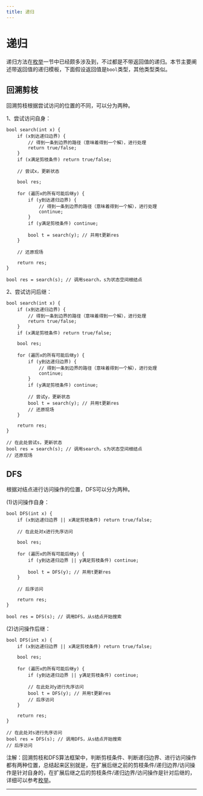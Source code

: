 ```yaml
---
title: 递归
---
```


# 递归

<script type="text/javascript" src="/include/head.js"></script>

递归方法在<a href="https://www.dywan.xyz/note/202103/150003">枚举</a>一节中已经颇多涉及到，不过都是不带返回值的递归。本节主要阐述带返回值的递归模板，下面假设返回值是`bool`类型，其他类型类似。

## 回溯剪枝

回溯剪枝根据尝试访问的位置的不同，可以分为两种。

1、尝试访问自身：

```
bool search(int x) {
    if (x到达递归边界) {
        // 得到一条到边界的路径（意味着得到一个解），进行处理
        return true/false;
    }
    if (x满足剪枝条件) return true/false;

    // 尝试x，更新状态

    bool res;

    for (遍历x的所有可能后继y) {
        if (y到达递归边界) {
            // 得到一条到边界的路径（意味着得到一个解），进行处理
            continue;
        }
        if (y满足剪枝条件) continue;

        bool t = search(y); // 并用t更新res
    }

    // 还原现场

    return res;
}

bool res = search(s); // 调用search，s为状态空间根结点
```

2、尝试访问后继：

```
bool search(int x) {
    if (x到达递归边界) {
        // 得到一条到边界的路径（意味着得到一个解），进行处理
        return true/false;
    }
    if (x满足剪枝条件) return true/false;

    bool res;

    for (遍历x的所有可能后继y) {
        if (y到达递归边界) {
            // 得到一条到边界的路径（意味着得到一个解），进行处理
            continue;
        }
        if (y满足剪枝条件) continue;

        // 尝试y，更新状态
        bool t = search(y); // 并用t更新res
        // 还原现场
    }

    return res;
}

// 在此处尝试s，更新状态
bool res = search(s); // 调用search，s为状态空间根结点
// 还原现场
```

## DFS

根据对结点进行访问操作的位置，DFS可以分为两种。

(1)访问操作自身：

```
bool DFS(int x) {
    if (x到达递归边界 || x满足剪枝条件) return true/false;

    // 在此处对x进行先序访问

    bool res;

    for (遍历x的所有可能后继y) {
        if (y到达递归边界 || y满足剪枝条件) continue;

        bool t = DFS(y); // 并用t更新res
    }

    // 后序访问

    return res;
}

bool res = DFS(s); // 调用DFS，从s结点开始搜索
```

(2)访问操作后继：

```
bool DFS(int x) {
    if (x到达递归边界 || x满足剪枝条件) return true/false;

    bool res;

    for (遍历x的所有可能后继y) {
        if (y到达递归边界 || y满足剪枝条件) continue;

        // 在此处对y进行先序访问
        bool t = DFS(y); // 并用t更新res
        // 后序访问
    }

    return res;
}

// 在此处对s进行先序访问
bool res = DFS(s); // 调用DFS，从s结点开始搜索
// 后序访问
```

注解：回溯剪枝和DFS算法框架中，判断剪枝条件、判断递归边界、进行访问操作都有两种位置，总结起来区别就是，在扩展后继之前的剪枝条件/递归边界/访问操作是针对自身的，在扩展后继之后的剪枝条件/递归边界/访问操作是针对后继的，详细可以参考<a href="https://www.dywan.xyz/note/202103/150003">枚举</a>。

---

<script type="text/javascript" src="/include/tail.js"></script>

